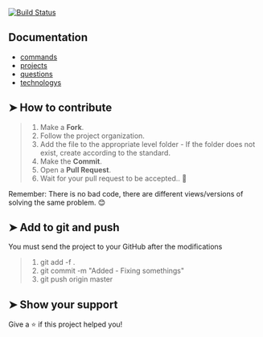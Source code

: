 [![Build Status](https://travis-ci.com/lpmatos/gen.svg?branch=master)](https://travis-ci.com/lpmatos/gen)

## Documentation

* [commands](./docs/Commands.md)
* [projects](./docs/Projects.md)
* [questions](./docs/Questions.md)
* [technologys](./docs/Technologys.md)

## ➤ How to contribute

>
> 1. Make a **Fork**.
> 2. Follow the project organization.
> 3. Add the file to the appropriate level folder - If the folder does not exist, create according to the standard.
> 4. Make the **Commit**.
> 5. Open a **Pull Request**.
> 6. Wait for your pull request to be accepted.. 🚀
>

Remember: There is no bad code, there are different views/versions of solving the same problem. 😊

## ➤ Add to git and push

You must send the project to your GitHub after the modifications

>
> 1. git add -f .
> 2. git commit -m "Added - Fixing somethings"
> 3. git push origin master
>

## ➤ Show your support

Give a ⭐️ if this project helped you!
